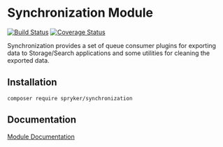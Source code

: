 # Synchronization Module
[![Build Status](https://travis-ci.org/spryker/Synchronization.svg)](https://travis-ci.org/spryker/Synchronization)
[![Coverage Status](https://coveralls.io/repos/github/spryker/Synchronization/badge.svg)](https://coveralls.io/github/spryker/Synchronization)

Synchronization provides a set of queue consumer plugins for exporting data to Storage/Search applications and some utilities for cleaning the exported data.

## Installation

```
composer require spryker/synchronization
```

## Documentation

[Module Documentation](https://academy.spryker.com/developing_with_spryker/module_guide/modules.html)

